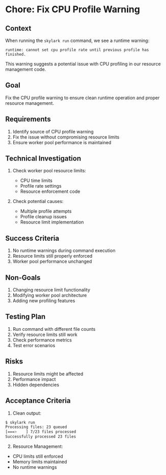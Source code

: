 # Chore: Fix CPU Profile Warning

## Context
When running the `skylark run` command, we see a runtime warning:
```
runtime: cannot set cpu profile rate until previous profile has finished.
```
This warning suggests a potential issue with CPU profiling in our resource management code.

## Goal
Fix the CPU profile warning to ensure clean runtime operation and proper resource management.

## Requirements
1. Identify source of CPU profile warning
2. Fix the issue without compromising resource limits
3. Ensure worker pool performance is maintained

## Technical Investigation
1. Check worker pool resource limits:
   - CPU time limits
   - Profile rate settings
   - Resource enforcement code

2. Check potential causes:
   - Multiple profile attempts
   - Profile cleanup issues
   - Resource limit implementation

## Success Criteria
1. No runtime warnings during command execution
2. Resource limits still properly enforced
3. Worker pool performance unchanged

## Non-Goals
1. Changing resource limit functionality
2. Modifying worker pool architecture
3. Adding new profiling features

## Testing Plan
1. Run command with different file counts
2. Verify resource limits still work
3. Check performance metrics
4. Test error scenarios

## Risks
1. Resource limits might be affected
2. Performance impact
3. Hidden dependencies

## Acceptance Criteria
1. Clean output:
```bash
$ skylark run
Processing files: 23 queued
[===>    ] 7/23 files processed
Successfully processed 23 files
```

2. Resource Management:
- CPU limits still enforced
- Memory limits maintained
- No runtime warnings
